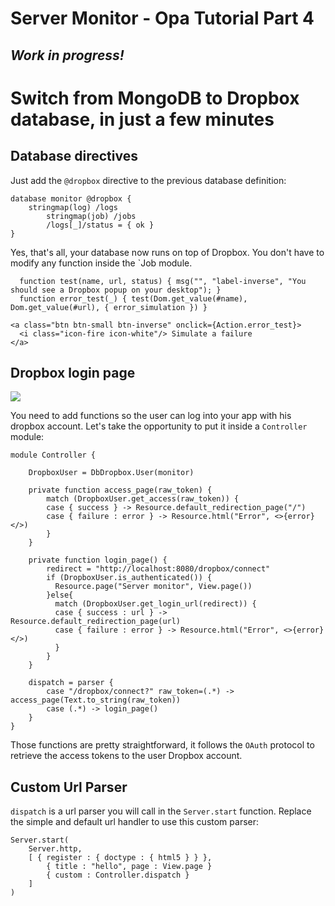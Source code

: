 # Server Monitor - Opa Tutorial Part 4 #

## *Work in progress!* ##

# Switch from MongoDB to Dropbox database, in just a few minutes #

## Database directives ##

Just add the `@dropbox` directive to the previous database definition:

	database monitor @dropbox {
	    stringmap(log) /logs
		    stringmap(job) /jobs
		    /logs[_]/status = { ok }
	}

Yes, that's all, your database now runs on top of Dropbox. You don't have to modify any function inside the `Job module.

      function test(name, url, status) { msg("", "label-inverse", "You should see a Dropbox popup on your desktop"); }
      function error_test(_) { test(Dom.get_value(#name), Dom.get_value(#url), { error_simulation }) }

    <a class="btn btn-small btn-inverse" onclick={Action.error_test}>
      <i class="icon-fire icon-white"/> Simulate a failure
    </a>

## Dropbox login page ##

<img src="https://raw.github.com/cedricss/server-monitor/demo/resources/img/dropbox-login.png"/>

You need to add functions so the user can log into your app with his dropbox account. Let's take the opportunity to put it inside a `Controller` module:

	module Controller {
	
	    DropboxUser = DbDropbox.User(monitor)
	
	    private function access_page(raw_token) {
	        match (DropboxUser.get_access(raw_token)) {
	        case { success } -> Resource.default_redirection_page("/")
	        case { failure : error } -> Resource.html("Error", <>{error}</>)
	        }
	    }
	
	    private function login_page() {
	        redirect = "http://localhost:8080/dropbox/connect"
	        if (DropboxUser.is_authenticated()) {
	          Resource.page("Server monitor", View.page())
	        }else{
	          match (DropboxUser.get_login_url(redirect)) {
	          case { success : url } -> Resource.default_redirection_page(url)
	          case { failure : error } -> Resource.html("Error", <>{error}</>)
	          }
	        }
	    }
	
	    dispatch = parser {
	        case "/dropbox/connect?" raw_token=(.*) -> access_page(Text.to_string(raw_token))
	        case (.*) -> login_page()
	    }
	}

Those functions are pretty straightforward, it follows the `OAuth` protocol to retrieve the access tokens to the user Dropbox account.

## Custom Url Parser ##

`dispatch` is a url parser you will call in the `Server.start` function. Replace the simple and default url handler to use this custom parser:

	Server.start(
	    Server.http,
	    [ { register : { doctype : { html5 } } },
     		{ title : "hello", page : View.page }
   			{ custom : Controller.dispatch }
	    ]
	)
